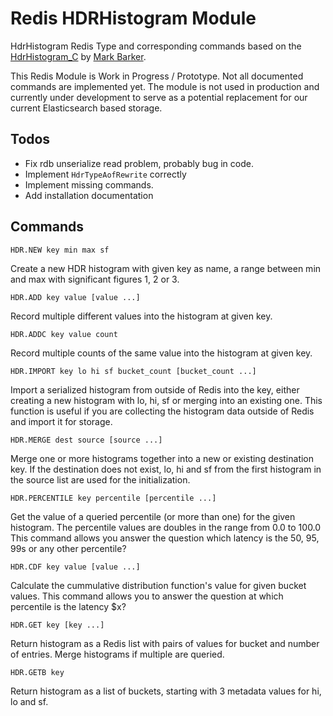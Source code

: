 # Redis HDRHistogram Module

HdrHistogram Redis Type and corresponding commands based on the
[HdrHistogram_C](https://github.com/HdrHistogram/HdrHistogram_c) by [Mark
Barker](https://github.com/mikeb01).

This Redis Module is Work in Progress / Prototype. Not all documented commands
are implemented yet. The module is not used in production and currently under
development to serve as a potential replacement for our current Elasticsearch
based storage.

## Todos

- Fix rdb unserialize read problem, probably bug in code.
- Implement `HdrTypeAofRewrite` correctly
- Implement missing commands.
- Add installation documentation

## Commands

```
HDR.NEW key min max sf 
```

Create a new HDR histogram with given key as name, a range between min and max
with significant figures 1, 2 or 3.

```
HDR.ADD key value [value ...]
```

Record multiple different values into the histogram at given key.


```
HDR.ADDC key value count
```

Record multiple counts of the same value into the histogram at given key.


```
HDR.IMPORT key lo hi sf bucket_count [bucket_count ...]
```

Import a serialized histogram from outside of Redis into the key, either
creating a new histogram with lo, hi, sf or merging into an existing one.
This function is useful if you are collecting the histogram data outside
of Redis and import it for storage.


```
HDR.MERGE dest source [source ...]
```

Merge one or more histograms together into a new or existing destination key.
If the destination does not exist, lo, hi and sf from the first histogram in the
source list are used for the initialization.

```
HDR.PERCENTILE key percentile [percentile ...]
```

Get the value of a queried percentile (or more than one) for the given
histogram.  The percentile values are doubles in the range from 0.0 to 100.0
This command allows you answer the question which latency is the 50, 95, 99s or
any other percentile?


```
HDR.CDF key value [value ...]
```

Calculate the cummulative distribution function's value for given bucket
values. This command allows you to answer the question at which percentile is
the latency $x?

```
HDR.GET key [key ...]
```

Return histogram as a Redis list with pairs of values for bucket and number of
entries. Merge histograms if multiple are queried.

```
HDR.GETB key
```

Return histogram as a list of buckets, starting with 3 metadata values for hi, lo and sf.
